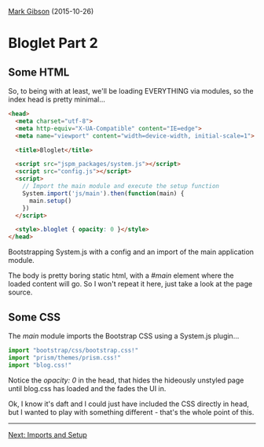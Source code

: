 [Mark Gibson](https://github.com/jollytoad) (2015-10-26)

# Bloglet Part 2

## Some HTML

So, to being with at least, we'll be loading EVERYTHING via modules, so the
index head is pretty minimal...

```html
<head>
  <meta charset="utf-8">
  <meta http-equiv="X-UA-Compatible" content="IE=edge">
  <meta name="viewport" content="width=device-width, initial-scale=1">

  <title>Bloglet</title>

  <script src="jspm_packages/system.js"></script>
  <script src="config.js"></script>
  <script>
    // Import the main module and execute the setup function
    System.import('js/main').then(function(main) {
      main.setup()
    })
  </script>

  <style>.bloglet { opacity: 0 }</style>
</head>
```

Bootstrapping System.js with a config and an import of the main application
module.

The body is pretty boring static html, with a _#main_ element where the loaded
content will go. So I won't repeat it here, just take a look at the page source.

## Some CSS

The _main_ module imports the Bootstrap CSS using a System.js plugin...

```js
import "bootstrap/css/bootstrap.css!"
import "prism/themes/prism.css!"
import "blog.css!"
```

Notice the _opacity: 0_ in the head, that hides the hideously unstyled page
until blog.css has loaded and the fades the UI in.

Ok, I know it's daft and I could just have included the CSS directly in head,
but I wanted to play with something different - that's the whole point of this.

---
[Next: Imports and Setup](pages/bloglet-3.md)
